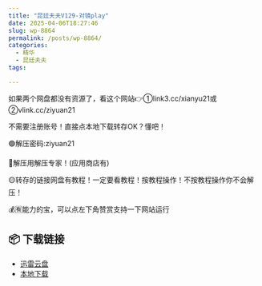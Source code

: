 ```yaml
---
title: "昆廷夫夫V129-对镜play"
date: 2025-04-06T18:27:46
slug: wp-8864
permalink: /posts/wp-8864/
categories:
  - 精华
  - 昆廷夫夫
tags:

---
```


如果两个网盘都没有资源了，看这个网站👉①link3.cc/xianyu21或②vlink.cc/ziyuan21

不需要注册账号！直接点本地下载转存OK？懂吧！

🟢解压密码:ziyuan21

🔵解压用解压专家！(应用商店有)

🟡转存的链接网盘有教程！一定要看教程！按教程操作！不按教程操作你不会解压！

💰🈶能力的宝，可以点左下角赞赏支持一下网站运行

## 📦 下载链接
- [迅雷云盘](https://blziyuan21.com/pay-download/8864?key=40bd78436d&down_id=0)
- [本地下载](https://blziyuan21.com/pay-download/8864?key=40bd78436d&down_id=1)

